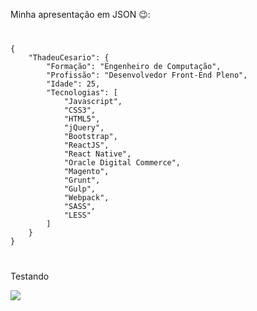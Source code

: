 Minha apresentação em JSON 😉️:

<code>
<pre>
{
	"ThadeuCesario": {
		"Formação": "Engenheiro de Computação",
		"Profissão": "Desenvolvedor Front-End Pleno",
		"Idade": 25,
		"Tecnologias": [
			"Javascript",
			"CSS3",
			"HTML5",
			"jQuery",
			"Bootstrap",
			"ReactJS",
			"React Native",
			"Oracle Digital Commerce",
			"Magento",
			"Grunt",
			"Gulp",
			"Webpack",
			"SASS",
			"LESS"
		]
	}
}
</pre>
</code>

Testando 

<img src="https://www.codewars.com/users/ThadeuMunhoz/badges/large" />


